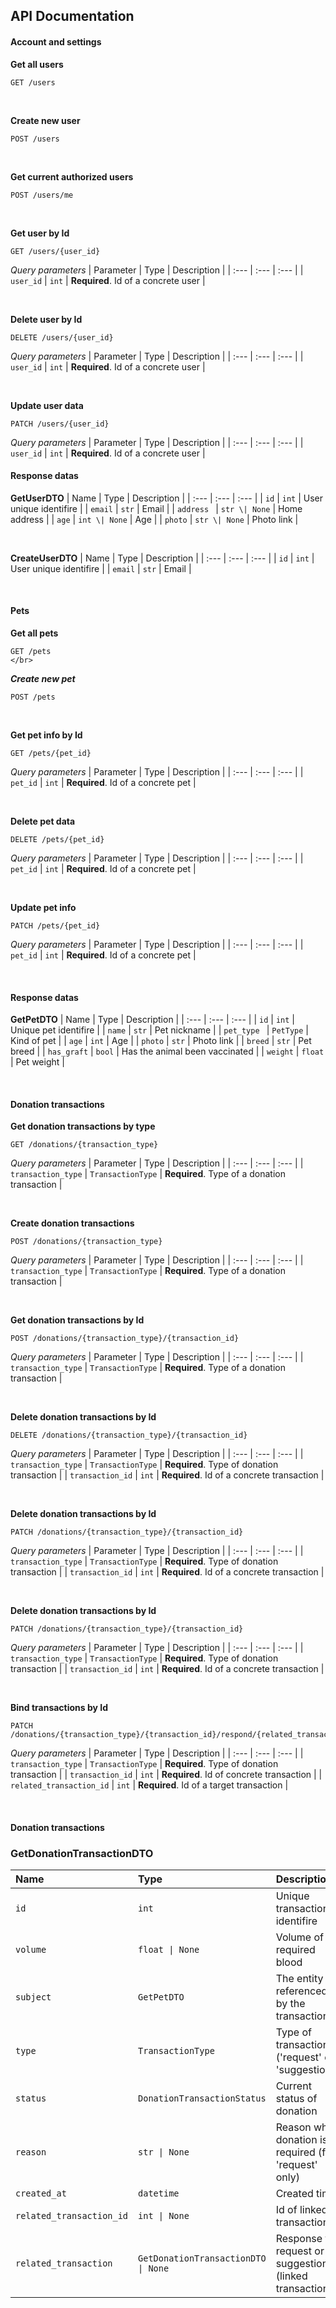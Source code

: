 




<h2>API Documentation</h2>

<h4>Account and settings</h4>

**Get all users**

```http
GET /users
```


</br>


**Create new user**
```http
POST /users
```
</br>


**Get current authorized users**
```http
POST /users/me
```
</br>


**Get user by Id**
```http
GET /users/{user_id}
```
*Query parameters*
| Parameter | Type | Description |
| :--- | :--- | :--- |
| `user_id` | `int` | **Required**. Id of a concrete user |

</br>

**Delete user by Id**
```http
DELETE /users/{user_id}
```
*Query parameters*
| Parameter | Type | Description |
| :--- | :--- | :--- |
| `user_id` | `int` | **Required**. Id of a concrete user |

</br>

**Update user data**
```http
PATCH /users/{user_id}
```
*Query parameters*
| Parameter | Type | Description |
| :--- | :--- | :--- |
| `user_id` | `int` | **Required**. Id of a concrete user |
</br>

<h4>Response datas</h4>

**GetUserDTO**
| Name | Type | Description |
| :--- | :--- | :--- |
| `id` | `int` | User unique identifire |
| `email` | `str` | Email |
| `address ` | `str \| None` | Home address |
| `age` | `int \| None` | Age |
| `photo` | `str \| None` | Photo link |

</br>

**CreateUserDTO**
| Name | Type | Description |
| :--- | :--- | :--- |
| `id` | `int` | User unique identifire |
| `email` | `str` | Email |

</br>

<h4>Pets</h4>

**Get all pets**
```http
GET /pets
</br>
```

***Create new pet***
```http
POST /pets
```
</br>


**Get pet info by Id**
```http
GET /pets/{pet_id}
```
*Query parameters*
| Parameter | Type | Description |
| :--- | :--- | :--- |
| `pet_id` | `int` | **Required**. Id of a concrete pet |

</br>


**Delete pet data**
```http
DELETE /pets/{pet_id}
```
*Query parameters*
| Parameter | Type | Description |
| :--- | :--- | :--- |
| `pet_id` | `int` | **Required**. Id of a concrete pet |

</br>


**Update pet info**
```http
PATCH /pets/{pet_id}
```
*Query parameters*
| Parameter | Type | Description |
| :--- | :--- | :--- |
| `pet_id` | `int` | **Required**. Id of a concrete pet |

</br>


<h4>Response datas</h4>

**GetPetDTO**
| Name | Type | Description |
| :--- | :--- | :--- |
| `id` | `int` | Unique pet identifire |
| `name` | `str` | Pet nickname |
| `pet_type ` | `PetType` | Kind of pet |
| `age` | `int` | Age |
| `photo` | `str` | Photo link |
| `breed` | `str` | Pet breed |
| `has_graft` | `bool` | Has the animal been vaccinated |
| `weight` | `float` | Pet weight |

</br>


<h4>Donation transactions</h4>

**Get donation transactions by type**
```http
GET /donations/{transaction_type}
```
*Query parameters*
| Parameter | Type | Description |
| :--- | :--- | :--- |
| `transaction_type` | `TransactionType` | **Required**. Type of a donation transaction |

</br>


**Create donation transactions**
```http
POST /donations/{transaction_type}
```
*Query parameters*
| Parameter | Type | Description |
| :--- | :--- | :--- |
| `transaction_type` | `TransactionType` | **Required**. Type of a donation transaction |

</br>


**Get donation transactions by Id**
```http
POST /donations/{transaction_type}/{transaction_id}
```
*Query parameters*
| Parameter | Type | Description |
| :--- | :--- | :--- |
| `transaction_type` | `TransactionType` | **Required**. Type of a donation transaction |

</br>


**Delete donation transactions by Id**
```http
DELETE /donations/{transaction_type}/{transaction_id}
```
*Query parameters*
| Parameter | Type | Description |
| :--- | :--- | :--- |
| `transaction_type` | `TransactionType` | **Required**. Type of donation transaction |
| `transaction_id` | `int` | **Required**. Id of a concrete transaction |

</br>


**Delete donation transactions by Id**
```http
PATCH /donations/{transaction_type}/{transaction_id}
```
*Query parameters*
| Parameter | Type | Description |
| :--- | :--- | :--- |
| `transaction_type` | `TransactionType` | **Required**. Type of donation transaction |
| `transaction_id` | `int` | **Required**. Id of a concrete transaction |

</br>


**Delete donation transactions by Id**
```http
PATCH /donations/{transaction_type}/{transaction_id}
```
*Query parameters*
| Parameter | Type | Description |
| :--- | :--- | :--- |
| `transaction_type` | `TransactionType` | **Required**. Type of donation transaction |
| `transaction_id` | `int` | **Required**. Id of a concrete transaction |

</br>


**Bind transactions by Id**
```http
PATCH /donations/{transaction_type}/{transaction_id}/respond/{related_transaction_id}
```
*Query parameters*
| Parameter | Type | Description |
| :--- | :--- | :--- |
| `transaction_type` | `TransactionType` | **Required**. Type of donation transaction |
| `transaction_id` | `int` | **Required**. Id of concrete transaction |
| `related_transaction_id` | `int` | **Required**. Id of a target transaction |

</br>


<h4>Donation transactions</h4>

### GetDonationTransactionDTO

| Name | Type      | Description |
| :---- | :---- | :---- |
| `id` | `int` | Unique transaction identifire |
| `volume` | `float \| None` | Volume of required blood |
| `subject` | `GetPetDTO` | The entity referenced by the transaction |
| `type` | `TransactionType` | Type of transaction ('request' or 'suggestion') |
| `status` | `DonationTransactionStatus` | Current status of donation |
| `reason` | `str \| None` | Reason why donation is required (for 'request' only) |
| `created_at` | `datetime` | Created time |
| `related_transaction_id` | `int \| None` | Id of linked transaction |
| `related_transaction` | `GetDonationTransactionDTO \| None` | Response to request or suggestion (linked transaction) |


